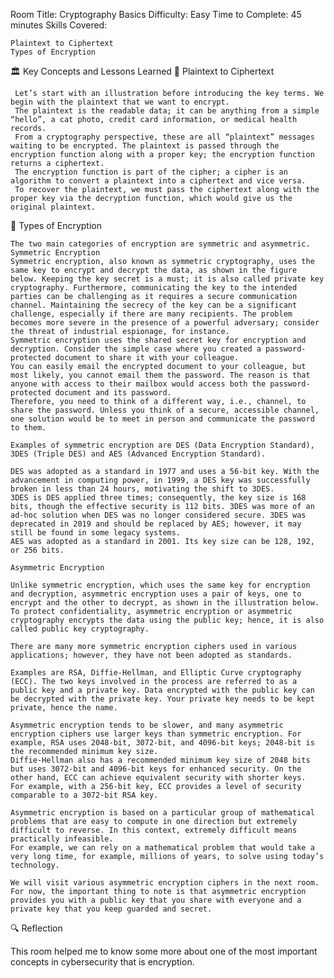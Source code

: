 Room Title: Cryptography Basics
Difficulty: Easy
Time to Complete: 45 minutes
Skills Covered:

    Plaintext to Ciphertext
    Types of Encryption
    
🏛️ Key Concepts and Lessons Learned
🔹 Plaintext to Ciphertext

     Let’s start with an illustration before introducing the key terms. We begin with the plaintext that we want to encrypt. 
     The plaintext is the readable data; it can be anything from a simple “hello”, a cat photo, credit card information, or medical health records.
     From a cryptography perspective, these are all “plaintext” messages waiting to be encrypted. The plaintext is passed through the encryption function along with a proper key; the encryption function returns a ciphertext. 
     The encryption function is part of the cipher; a cipher is an algorithm to convert a plaintext into a ciphertext and vice versa.
     To recover the plaintext, we must pass the ciphertext along with the proper key via the decryption function, which would give us the original plaintext.

🔹 Types of Encryption

    The two main categories of encryption are symmetric and asymmetric.
    Symmetric Encryption
    Symmetric encryption, also known as symmetric cryptography, uses the same key to encrypt and decrypt the data, as shown in the figure below. Keeping the key secret is a must; it is also called private key cryptography. Furthermore, communicating the key to the intended parties can be challenging as it requires a secure communication channel. Maintaining the secrecy of the key can be a significant challenge, especially if there are many recipients. The problem becomes more severe in the presence of a powerful adversary; consider the threat of industrial espionage, for instance.
    Symmetric encryption uses the shared secret key for encryption and decryption. Consider the simple case where you created a password-protected document to share it with your colleague. 
    You can easily email the encrypted document to your colleague, but most likely, you cannot email them the password. The reason is that anyone with access to their mailbox would access both the password-protected document and its password.
    Therefore, you need to think of a different way, i.e., channel, to share the password. Unless you think of a secure, accessible channel, one solution would be to meet in person and communicate the password to them.

    Examples of symmetric encryption are DES (Data Encryption Standard), 3DES (Triple DES) and AES (Advanced Encryption Standard).

    DES was adopted as a standard in 1977 and uses a 56-bit key. With the advancement in computing power, in 1999, a DES key was successfully broken in less than 24 hours, motivating the shift to 3DES.
    3DES is DES applied three times; consequently, the key size is 168 bits, though the effective security is 112 bits. 3DES was more of an ad-hoc solution when DES was no longer considered secure. 3DES was deprecated in 2019 and should be replaced by AES; however, it may still be found in some legacy systems.
    AES was adopted as a standard in 2001. Its key size can be 128, 192, or 256 bits.

    Asymmetric Encryption

    Unlike symmetric encryption, which uses the same key for encryption and decryption, asymmetric encryption uses a pair of keys, one to encrypt and the other to decrypt, as shown in the illustration below. 
    To protect confidentiality, asymmetric encryption or asymmetric cryptography encrypts the data using the public key; hence, it is also called public key cryptography.

    There are many more symmetric encryption ciphers used in various applications; however, they have not been adopted as standards.

    Examples are RSA, Diffie-Hellman, and Elliptic Curve cryptography (ECC). The two keys involved in the process are referred to as a public key and a private key. Data encrypted with the public key can be decrypted with the private key. Your private key needs to be kept private, hence the name.

    Asymmetric encryption tends to be slower, and many asymmetric encryption ciphers use larger keys than symmetric encryption. For example, RSA uses 2048-bit, 3072-bit, and 4096-bit keys; 2048-bit is the recommended minimum key size. 
    Diffie-Hellman also has a recommended minimum key size of 2048 bits but uses 3072-bit and 4096-bit keys for enhanced security. On the other hand, ECC can achieve equivalent security with shorter keys. 
    For example, with a 256-bit key, ECC provides a level of security comparable to a 3072-bit RSA key.

    Asymmetric encryption is based on a particular group of mathematical problems that are easy to compute in one direction but extremely difficult to reverse. In this context, extremely difficult means practically infeasible.  
    For example, we can rely on a mathematical problem that would take a very long time, for example, millions of years, to solve using today’s technology.

    We will visit various asymmetric encryption ciphers in the next room. For now, the important thing to note is that asymmetric encryption provides you with a public key that you share with everyone and a private key that you keep guarded and secret.

🔍 Reflection

This room helped me to know some more about one of the most important concepts in cybersecurity that is encryption.
